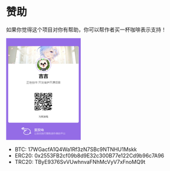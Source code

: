 # 赞助

如果你觉得这个项目对你有帮助，你可以帮作者买一杯咖啡表示支持！

<img src="/afdian.jpg" style="width: 40%" />

* BTC: 17WGacfA1Q4Wa1Rf3zN7SBc9NTNHU1Mskk
* ERC20: 0x2553FB2cf09b8d9E32c300B77e122Cd9b96c7A96
* TRC20: TByE9376SvVUwhnvaFNhMcVyV7xFnoMQ9t